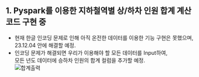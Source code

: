 ## 1. Pyspark를 이용한 지하철역별 상/하차 인원 합계 계산 코드 구현 중
- 현재 한글 인코딩 문제로 인해 아직 온전한 데이터를 이용한 기능 구현은 못했으며,<br>
23.12.04 안에 해결할 예정.
- 인코딩 문제가 해결되면 우리가 이용해야 할 모든 데이터를 Input하여,<br>
모든 년도 데이터에 승하차 인원의 합계 컬럼을 추가할 예정.<br>
![합계출력](https://github.com/wambatcodeeee/23-Data-Analytics-Project/assets/103747580/0d73ddf8-a15a-44cc-85a1-73f376ed0239)
